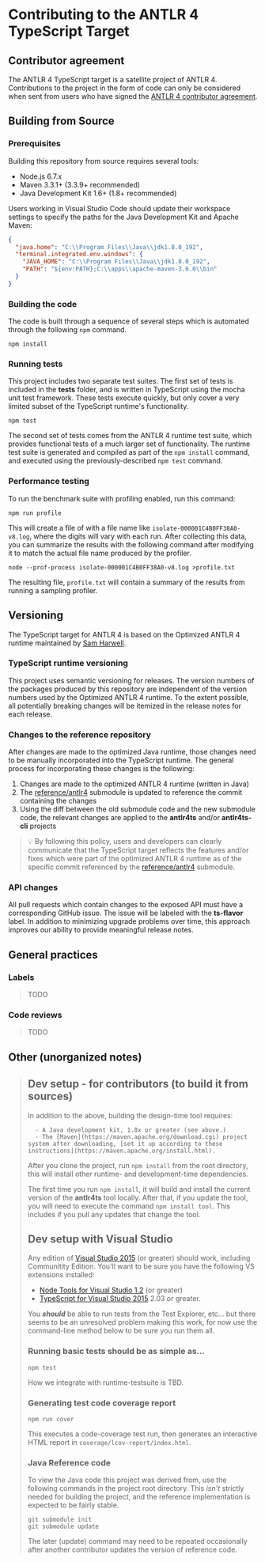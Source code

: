 # Contributing to the ANTLR 4 TypeScript Target

## Contributor agreement

The ANTLR 4 TypeScript target is a satellite project of ANTLR 4. Contributions to the project in the form of code can
only be considered when sent from users who have signed the
[ANTLR 4 contributor agreement](https://github.com/antlr/antlr4/blob/master/contributors.txt).

## Building from Source

### Prerequisites

Building this repository from source requires several tools:

* Node.js 6.7.x
* Maven 3.3.1+ (3.3.9+ recommended)
* Java Development Kit 1.6+ (1.8+ recommended)

Users working in Visual Studio Code should update their workspace settings to specify the paths for the Java Development
Kit and Apache Maven:

```json
{
  "java.home": "C:\\Program Files\\Java\\jdk1.8.0_192",
  "terminal.integrated.env.windows": {
    "JAVA_HOME": "C:\\Program Files\\Java\\jdk1.8.0_192",
    "PATH": "${env:PATH};C:\\apps\\apache-maven-3.6.0\\bin"
  }
}
```

### Building the code

The code is built through a sequence of several steps which is automated through the following `npm` command.

```
npm install
```

### Running tests

This project includes two separate test suites. The first set of tests is included in the **tests** folder, and is
written in TypeScript using the mocha unit test framework. These tests execute quickly, but only cover a very limited
subset of the TypeScript runtime's functionality.

```
npm test
```

The second set of tests comes from the ANTLR 4 runtime test suite, which provides functional tests of a much larger set
of functionality. The runtime test suite is generated and compiled as part of the `npm install` command, and executed
using the previously-described `npm test` command.

### Performance testing

To run the benchmark suite with profiling enabled, run this command:

```
npm run profile
```

This will create a file of with a file name like `isolate-000001C4B0FF38A0-v8.log`, where the digits will vary with each
run. After collecting this data, you can summarize the results with the following command after modifying it to match
the actual file name produced by the profiler.

```
node --prof-process isolate-000001C4B0FF38A0-v8.log >profile.txt
```

The resulting file, `profile.txt` will contain a summary of the results from running a sampling profiler. 

## Versioning

The TypeScript target for ANTLR 4 is based on the Optimized ANTLR 4 runtime maintained by [Sam Harwell](@sharwell).

### TypeScript runtime versioning

This project uses semantic versioning for releases. The version numbers of the packages produced by this repository are
independent of the version numbers used by the Optimized ANTLR 4 runtime. To the extent possible, all potentially
breaking changes will be itemized in the release notes for each release.

### Changes to the reference repository

After changes are made to the optimized Java runtime, those changes need to be manually incorporated into the TypeScript
runtime. The general process for incorporating these changes is the following:

1. Changes are made to the optimized ANTLR 4 runtime (written in Java)
2. The [reference/antlr4](https://github.com/tunnelvisionlabs/antlr4ts/tree/master/reference) submodule is updated to
   reference the commit containing the changes
3. Using the diff between the old submodule code and the new submodule code, the relevant changes are applied to the
   **antlr4ts** and/or **antlr4ts-cli** projects

> :bulb: By following this policy, users and developers can clearly communicate that the TypeScript target reflects the
> features and/or fixes which were part of the optimized ANTLR 4 runtime as of the specific commit referenced by the
> [reference/antlr4](https://github.com/tunnelvisionlabs/antlr4ts/tree/master/reference) submodule.

### API changes

All pull requests which contain changes to the exposed API must have a corresponding GitHub issue. The issue will be
labeled with the **ts-flavor** label. In addition to minimizing upgrade problems over time, this approach improves our
ability to provide meaningful release notes.

## General practices

### Labels

> TODO

### Code reviews

> TODO

## Other (unorganized notes)

> ## Dev setup - for contributors (to build it from sources)
>
> In addition to the above, building the design-time tool requires:
>
>       - A Java development kit, 1.8x or greater (see above.)  
>       - The [Maven](https://maven.apache.org/download.cgi) project system after downloading, [set it up according to these instructions](https://maven.apache.org/install.html). 
>
> After you clone the project, run `npm install` from the root directory, this will install other runtime- and development-time dependencies.  
>
> The first time you run `npm install`, it will build and install the current version of the **antlr4ts** tool locally.   After that, if you update the tool, you will need to execute the command `npm install tool`.   This includes if you pull any updates that change the tool. 
>
> ## Dev setup with Visual Studio
> Any edition of [Visual Studio 2015](https://www.visualstudio.com/vs/) (or greater) should work, including Communitity Edition.
> You'll want to be sure you have the following VS extensions installed:
> - [Node Tools for Visual Studio 1.2](https://www.visualstudio.com/vs/node-js/) (or greater)
> - [TypeScript for Visual Studio 2015](https://www.microsoft.com/en-us/download/details.aspx?id=48593) 2.03 or greater.
>
> You ***should*** be able to run tests from the Test Explorer, etc... but there seems to be an unresolved problem making this work, for now use the command-line method below to be sure you run them all.
>
> ### Running basic tests should be as simple as...
> ```
> npm test
> ```
> How we integrate with runtime-testsuite is TBD.
>
> ### Generating test code coverage report
> ```
> npm run cover 
> ```
> This executes a code-coverage test run, then generates an interactive HTML report in `coverage/lcov-report/index.html`.
>
> ### Java Reference code
> To view the Java code this project was derived from, use the following commands in the project root directory.   This *isn't* strictly needed for building the project, and the reference implementation is expected to be fairly stable.
>
> ```
> git submodule init
> git submodule update
> ```
> The later (update) command may need to be repeated occasionally after another contributor updates the version of reference code.
